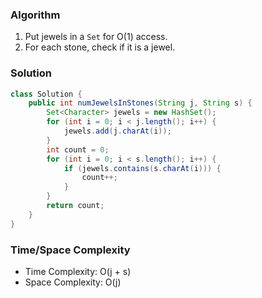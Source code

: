### Algorithm

1. Put jewels in a `Set` for O(1) access.
1. For each stone, check if it is a jewel.

### Solution

```java
class Solution {
    public int numJewelsInStones(String j, String s) {
        Set<Character> jewels = new HashSet();
        for (int i = 0; i < j.length(); i++) {
            jewels.add(j.charAt(i));
        }
        int count = 0;
        for (int i = 0; i < s.length(); i++) {
            if (jewels.contains(s.charAt(i))) {
                count++;
            }
        }
        return count;
    }
}
```

### Time/Space Complexity

-  Time Complexity: O(j + s)
- Space Complexity: O(j)
